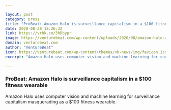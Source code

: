 ```yaml
---

layout: post
category: press
title: "ProBeat: Amazon Halo is surveillance capitalism in a $100 fitness wearable"
date: 2020-08-28 18:26:32
link: https://vrhk.co/3hDbypr
image: https://venturebeat.com/wp-content/uploads/2020/08/amazon-halo-app-band.jpg?w=1200&strip=all
domain: venturebeat.com
author: "VentureBeat"
icon: https://venturebeat.com/wp-content/themes/vb-news/img/favicon.ico
excerpt: "Amazon Halo uses computer vision and machine learning for surveillance capitalism masquerading as a $100 fitness wearable."

---
```


### ProBeat: Amazon Halo is surveillance capitalism in a $100 fitness wearable

Amazon Halo uses computer vision and machine learning for surveillance capitalism masquerading as a $100 fitness wearable.